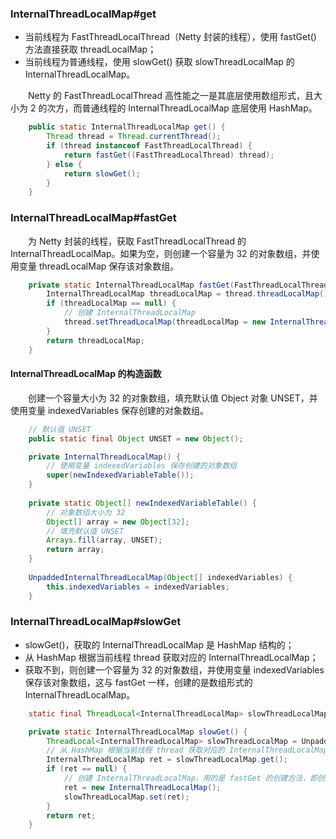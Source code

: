 ### InternalThreadLocalMap#get

- 当前线程为 FastThreadLocalThread（Netty 封装的线程），使用 fastGet() 方法直接获取 threadLocalMap；
- 当前线程为普通线程，使用 slowGet() 获取 slowThreadLocalMap 的 InternalThreadLocalMap。

　　Netty 的 FastThreadLocalThread 高性能之一是其底层使用数组形式，且大小为 2 的次方，而普通线程的 InternalThreadLocalMap 底层使用 HashMap。

```java
    public static InternalThreadLocalMap get() {
        Thread thread = Thread.currentThread();
        if (thread instanceof FastThreadLocalThread) {
            return fastGet((FastThreadLocalThread) thread);
        } else {
            return slowGet();
        }
    }
```

### InternalThreadLocalMap#fastGet
　　为 Netty 封装的线程，获取 FastThreadLocalThread 的 InternalThreadLocalMap。如果为空，则创建一个容量为 32 的对象数组，并使用变量 threadLocalMap 保存该对象数组。

```java
    private static InternalThreadLocalMap fastGet(FastThreadLocalThread thread) {
        InternalThreadLocalMap threadLocalMap = thread.threadLocalMap();
        if (threadLocalMap == null) {
            // 创建 InternalThreadLocalMap
            thread.setThreadLocalMap(threadLocalMap = new InternalThreadLocalMap());
        }
        return threadLocalMap;
    }
```

#### InternalThreadLocalMap 的构造函数
　　创建一个容量大小为 32 的对象数组，填充默认值 Object 对象 UNSET，并使用变量 indexedVariables 保存创建的对象数组。

```java
    // 默认值 UNSET
    public static final Object UNSET = new Object();

    private InternalThreadLocalMap() {
        // 使用变量 indexedVariables 保存创建的对象数组
        super(newIndexedVariableTable());
    }
        
    private static Object[] newIndexedVariableTable() {
        // 对象数组大小为 32
        Object[] array = new Object[32];
        // 填充默认值 UNSET
        Arrays.fill(array, UNSET);
        return array;
    }
    
    UnpaddedInternalThreadLocalMap(Object[] indexedVariables) {
        this.indexedVariables = indexedVariables;
    }
```

### InternalThreadLocalMap#slowGet

- slowGet()，获取的 InternalThreadLocalMap 是 HashMap 结构的；
- 从 HashMap 根据当前线程 thread 获取对应的 InternalThreadLocalMap；
- 获取不到，则创建一个容量为 32 的对象数组，并使用变量 indexedVariables 保存该对象数组，这与 fastGet 一样，创建的是数组形式的 InternalThreadLocalMap。

```java
    static final ThreadLocal<InternalThreadLocalMap> slowThreadLocalMap = new ThreadLocal<InternalThreadLocalMap>();

    private static InternalThreadLocalMap slowGet() {
        ThreadLocal<InternalThreadLocalMap> slowThreadLocalMap = UnpaddedInternalThreadLocalMap.slowThreadLocalMap;
        // 从 HashMap 根据当前线程 thread 获取对应的 InternalThreadLocalMap
        InternalThreadLocalMap ret = slowThreadLocalMap.get();
        if (ret == null) {
            // 创建 InternalThreadLocalMap，用的是 fastGet 的创建方法，即创建数组形式的 InternalThreadLocalMap
            ret = new InternalThreadLocalMap();
            slowThreadLocalMap.set(ret);
        }
        return ret;
    }
```
